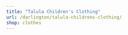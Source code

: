 ```yaml
---
title: "Talula Children's Clothing"
url: /darlington/talula-childrens-clothing/
shop: clothes
---
```

